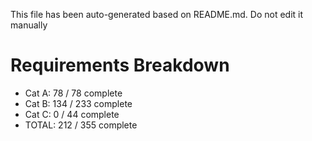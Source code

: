 This file has been auto-generated based on README.md. Do not edit it manually

# Requirements Breakdown

- Cat A:  78 / 78 complete
- Cat B:  134 / 233 complete
- Cat C:  0 / 44 complete
- TOTAL:  212 / 355 complete
